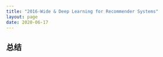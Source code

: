 ```yaml
---
title: "2016-Wide & Deep Learning for Recommender Systems"
layout: page
date: 2020-06-17
---
```



## 总结
